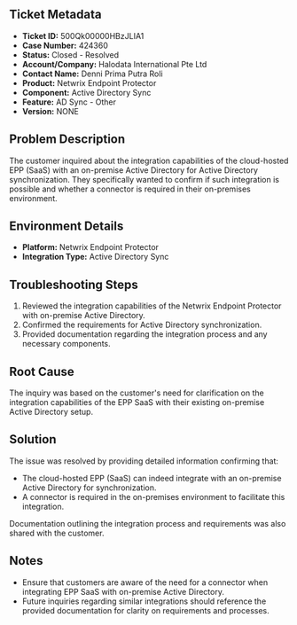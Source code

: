 ## Ticket Metadata
- **Ticket ID:** 500Qk00000HBzJLIA1
- **Case Number:** 424360
- **Status:** Closed - Resolved
- **Account/Company:** Halodata International Pte Ltd
- **Contact Name:** Denni Prima Putra Roli
- **Product:** Netwrix Endpoint Protector
- **Component:** Active Directory Sync
- **Feature:** AD Sync - Other
- **Version:** NONE

## Problem Description
The customer inquired about the integration capabilities of the cloud-hosted EPP (SaaS) with an on-premise Active Directory for Active Directory synchronization. They specifically wanted to confirm if such integration is possible and whether a connector is required in their on-premises environment.

## Environment Details
- **Platform:** Netwrix Endpoint Protector
- **Integration Type:** Active Directory Sync

## Troubleshooting Steps
1. Reviewed the integration capabilities of the Netwrix Endpoint Protector with on-premise Active Directory.
2. Confirmed the requirements for Active Directory synchronization.
3. Provided documentation regarding the integration process and any necessary components.

## Root Cause
The inquiry was based on the customer's need for clarification on the integration capabilities of the EPP SaaS with their existing on-premise Active Directory setup.

## Solution
The issue was resolved by providing detailed information confirming that:
- The cloud-hosted EPP (SaaS) can indeed integrate with an on-premise Active Directory for synchronization.
- A connector is required in the on-premises environment to facilitate this integration.

Documentation outlining the integration process and requirements was also shared with the customer.

## Notes
- Ensure that customers are aware of the need for a connector when integrating EPP SaaS with on-premise Active Directory.
- Future inquiries regarding similar integrations should reference the provided documentation for clarity on requirements and processes.